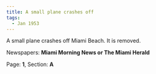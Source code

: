 ```yaml
---  
title: A small plane crashes off  
tags:  
  - Jan 1953  
---  
```

  
A small plane crashes off Miami Beach. It is removed.  
  
Newspapers: **Miami Morning News or The Miami Herald**  
  
Page: **1**, Section: **A** 
